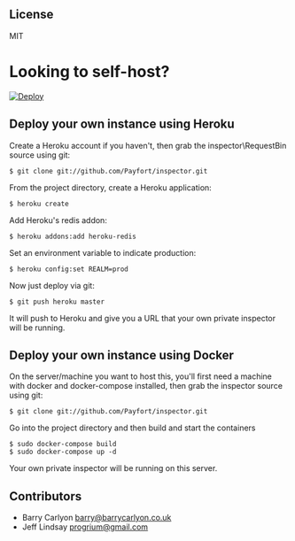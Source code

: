 License
-------
MIT


Looking to self-host?
=====================

[![Deploy](https://www.herokucdn.com/deploy/button.png)](https://heroku.com/deploy)

## Deploy your own instance using Heroku
Create a Heroku account if you haven't, then grab the inspector\RequestBin source using git:

`$ git clone git://github.com/Payfort/inspector.git`

From the project directory, create a Heroku application:

`$ heroku create`

Add Heroku's redis addon:

`$ heroku addons:add heroku-redis`

Set an environment variable to indicate production:

`$ heroku config:set REALM=prod`

Now just deploy via git:

`$ git push heroku master`

It will push to Heroku and give you a URL that your own private inspector will be running.


## Deploy your own instance using Docker

On the server/machine you want to host this, you'll first need a machine with
docker and docker-compose installed, then grab the inspector source using git:

`$ git clone git://github.com/Payfort/inspector.git`

Go into the project directory and then build and start the containers

```
$ sudo docker-compose build
$ sudo docker-compose up -d
```

Your own private inspector will be running on this server.


Contributors
------------
 * Barry Carlyon <barry@barrycarlyon.co.uk>
 * Jeff Lindsay <progrium@gmail.com>

